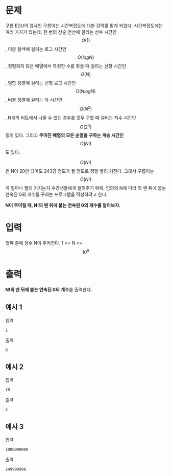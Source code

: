 # 문제

구름 EDU의 강사인 구름이는 시간복잡도에 대한 강의를 맡게 되었다. 시간복잡도에는 여러 가지가 있는데, 한 번의 산술 연산에 걸리는 상수 시간인 $$O(1)$$, 이분 탐색에 걸리는 로그 시간인 $$O(logN)$$, 정렬되지 않은 배열에서 특정한 수를 찾을 때 걸리는 선형 시간인 $$O(N)$$, 병합 정렬에 걸리는 선형 로그 시간인 $$O(NlogN)$$, 버블 정렬에 걸리는 차 시간인 $$O(N^2)$$, N개의 비트에서 나올 수 있는 경우를 모두 구할 때 걸리는 지수 시간인 $$O(2^n)$$ 등이 있다. 그리고 **주어진 배열의 모든 순열을 구하는 계승 시간인** $$O(N!)$$도 있다.

$$O(N!)$$은 N이 20만 되어도 243경 정도가 될 정도로 정말 빨리 커진다. 그래서 구름이는 $$O(N!)$$이 얼마나 빨리 커지는지 수강생들에게 알려주기 위해, 임의의 N에 따라 의 맨 뒤에 붙는 연속된 0의 개수를 구하는 프로그램을 작성하려고 한다.

**N이 주어질 때, N!의 맨 뒤에 붙는 연속된 0의 개수를 알아보자.**

# 입력

첫째 줄에 정수 N이 주어진다.
1 <= N <= $$10^9$$

# 출력

**N!의 맨 뒤에 붙는 연속된 0의 개수**를 출력한다.

## 예시 1

입력

```
1
```

출력

```
0
```

## 예시 2

입력

```
10
```

출력

```
2
```

## 예시 3

입력

```
1000000000
```

출력

```
249999998
```
